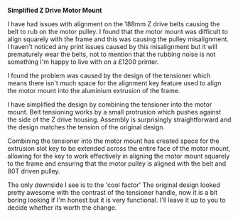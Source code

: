 **Simplified Z Drive Motor Mount**

I have had issues with  alignment on the 188mm Z drive belts causing the belt to rub on the motor pulley. I found that the motor mount was difficult to align squarely with the frame and this was causing the pulley misalignment. I haven't noticed any print issues caused by this misalignment but it will prematurely wear the belts, not to mention that the rubbing noise is not something I'm happy to live with on a £1200 printer.

I found the problem was caused by the design of the tensioner which means there isn't much space for the alignment key feature used to align the motor mount into the aluminium extrusion of the frame.

I have simplified the design by combining the tensioner into the motor mount. Belt tensioning works by a small protrusion which pushes against the side of the Z drive housing. Assembly is surprisingly straightforward and the design matches the tension of the original design.

Combining the tensioner into the motor mount has created space for the extrusion slot key to be extended across the entire face of the motor mount, allowing for the key to work effectively in aligning the motor mount squarely to the frame and ensuring that the motor pulley is aligned with the belt and 80T driven pulley.

The only downside I see is to the 'cool factor' The original design looked pretty awesome with the contrast of the tensioner handle, now it is a bit boring looking if I'm honest but it is very functional. I'll leave it up to you to decide whether its worth the change.
